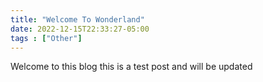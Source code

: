 ```yaml
---
title: "Welcome To Wonderland"
date: 2022-12-15T22:33:27-05:00
tags : ["Other"]
---
```


Welcome to this blog this is a test post and will be updated